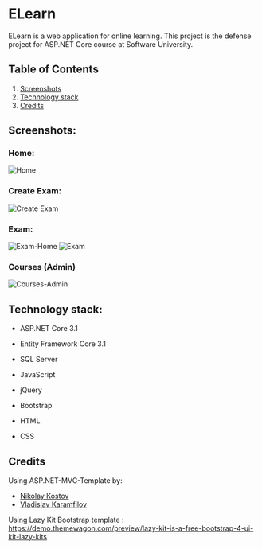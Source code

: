 # ELearn

ELearn is a web application for online learning.
This project is the defense project for ASP.NET Core course at Software University.

## Table of Contents
1. [Screenshots](https://github.com/nikolaybelobradov/ELearn#screenshots)
2. [Technology stack](https://github.com/nikolaybelobradov/ELearn#technology-stack)
3. [Credits](https://github.com/nikolaybelobradov/ELearn#credits)

## Screenshots:
### Home:
![Home](https://user-images.githubusercontent.com/24815199/133515978-bcf87058-b549-4c1e-b4d0-96b67cf7a61b.png)
### Create Exam:
![Create Exam](https://user-images.githubusercontent.com/24815199/133516003-720faf49-82f6-49a2-8031-eae62a2338cd.png)
### Exam:
![Exam-Home](https://user-images.githubusercontent.com/24815199/133516029-752d61cf-f254-46d4-83a8-2d8eb0b18340.png)
![Exam](https://user-images.githubusercontent.com/24815199/133516039-ca14522a-8a00-4262-967b-41fb2b192510.png)
### Courses (Admin)
![Courses-Admin](https://user-images.githubusercontent.com/24815199/133516420-04f07d69-15a3-4863-a23d-e095fda1de07.png)


## Technology stack:

- ASP.NET Core 3.1

- Entity Framework Core 3.1

- SQL Server

- JavaScript

- jQuery

- Bootstrap

- HTML

- CSS


## Credits
  
 Using ASP.NET-MVC-Template by:
- [Nikolay Kostov](https://github.com/NikolayIT)
- [Vladislav Karamfilov](https://github.com/vladislav-karamfilov)

Using Lazy Kit Bootstrap template : https://demo.themewagon.com/preview/lazy-kit-is-a-free-bootstrap-4-ui-kit-lazy-kits
